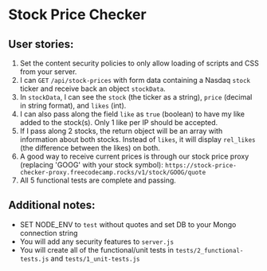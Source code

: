 # Stock Price Checker

## User stories:

1. Set the content security policies to only allow loading of scripts and CSS from your server.
1. I can `GET` `/api/stock-prices` with form data containing a Nasdaq `stock` ticker and receive back an object `stockData`.
1. In `stockData`, I can see the `stock` (the ticker as a string), `price` (decimal in string format), and `likes` (int).
1. I can also pass along the field `like` as `true` (boolean) to have my like added to the stock(s). Only 1 like per IP should be accepted.
1. If I pass along 2 stocks, the return object will be an array with information about both stocks. Instead of `likes`, it will display `rel_likes` (the difference between the likes) on both.
1. A good way to receive current prices is through our stock price proxy (replacing 'GOOG' with your stock symbol): `https://stock-price-checker-proxy.freecodecamp.rocks/v1/stock/GOOG/quote`
1. All 5 functional tests are complete and passing.

## Additional notes:

- SET NODE_ENV to `test` without quotes and set DB to your Mongo connection string
- You will add any security features to `server.js`
- You will create all of the functional/unit tests in `tests/2_functional-tests.js` and `tests/1_unit-tests.js`
